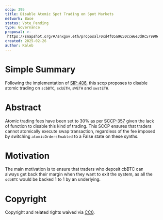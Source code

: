```yaml
---
sccp: 395
title: Disable Atomic Spot Trading on Spot Markets
network: Base
status: Vote_Pending
type: Governance
proposal: >-
 https://snapshot.org/#/snxgov.eth/proposal/0xd4f05a9650cce6e3d9c57990e6d5ad937d70524b4ba6d90ee0baa7bc7a31fc13
created: 2025-02-26
author: Kaleb
---
```


# Simple Summary

Following the implementation of [SIP-406](https://sips.synthetix.io/sips/sip-406/), this sccp proposes to disable atomic trading on `scbBTC`, `scbETH`, `sWETH` and `swstETH`.

# Abstract

Atomic trading fees have been set to 30% as per [SCCP-357](https://sips.synthetix.io/sccp/sccp-357/) given the lack of function to disable this kind of trading. This SCCP ensures that traders cannot atomically execute swap transaction, regardless of the fee imposed by switching `atomicOrdersEnabled` to a False state on these synths.

# Motivation

The main motivation is to ensure that traders who deposit cbBTC can always get back their margin when they want to exit the system, as all the `scbBTC` would be backed 1 to 1 by an underlying. 


# Copyright
Copyright and related rights waived via [CC0](https://creativecommons.org/publicdomain/zero/1.0/).
